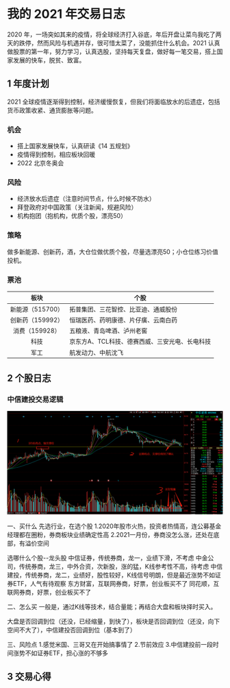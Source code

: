 # 我的 2021 年交易日志

2020 年，一场突如其来的疫情，将全球经济打入谷底，年后开盘让菜鸟我吃了两天的跌停，然而风险与机遇并存，很可惜太菜了，没能抓住什么机会。2021
认真做股票的第一年，努力学习，认真选股，坚持每天复盘，做好每一笔交易，搭上国家发展的快车，脱贫、致富。

## 1 年度计划

2021 全球疫情逐渐得到控制，经济缓慢恢复，但我们将面临放水的后遗症，包括货币政策收紧、通货膨胀等问题。

### 机会

- 搭上国家发展快车，认真研读《14 五规划》
- 疫情得到控制，相应板块回暖
- 2022 北京冬奥会

### 风险

- 经济放水后遗症（注意时间节点，什么时候不防水）
- 拜登政府对中国政策（关注新闻，规避风险）
- 机构抱团（抱机构，优质个股，漂亮50）

### 策略

做多新能源、创新药，酒，大仓位做优质个股，尽量选漂亮50；小仓位练习价值投机。

### 票池

|       板块       | 个股                                           |
| :--------------: | ---------------------------------------------- |
| 新能源（515700） | 拓普集团、三花智控、比亚迪、通威股份           |
| 创新药（159992） | 恒瑞医药、药明康德、片仔癀、云南白药           |
|  消费（159928）  | 五粮液、青岛啤酒、泸州老窖                     |
|       科技       | 京东方A、TCL科技、德赛西威、三安光电、长电科技 |
|       军工       | 航发动力、中航沈飞                             |

## 2 个股日志

### 中信建投交易逻辑

![zxjt](images/20210127-zxjt.png)

一、买什么 先选行业，在选个股 1.2020年股市火热，投资者热情高，连公募基金经理都在圈粉，券商板块业绩确定性高 2.2021一月份，券商没怎么涨，还处在底部，有溢价空间

选哪什么个股--龙头股 中信证券，传统券商，龙一，业绩下滑，不考虑 中金公司，传统券商，龙三，中外合资，次新股，涨的猛，K线参考性不高，待考虑
中信建投，传统券商，龙二，业绩好，股性较好，K线信号明朗，但是最近涨势不如证券ETF，人气有待观察 东方财富，互联网券商，好票，创业板买不了 同花顺，互联网券商，好票，创业板买不了

二、怎么买 一般是，通过K线等技术，结合量能；再结合大盘和板块择时买入。

大盘是否回调到位（还没，已经缩量，到快了），板块是否回调到位（还没，向下空间不大了），中信建投否回调到位（基本到了）

三、风险点 1.感觉米国、三哥又在开始搞事情了 2.节前效应 3.中信建投前一段时间涨势不如证券ETF，担心涨的不够多

## 3 交易心得



